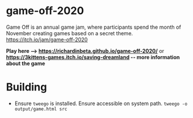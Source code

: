 # game-off-2020
Game Off is an annual game jam, where participants spend the month of November creating games based on a secret theme. https://itch.io/jam/game-off-2020

**Play here --> https://richardinbeta.github.io/game-off-2020/** or **https://3kittens-games.itch.io/saving-dreamland -- more information about the game**

# Building
- Ensure `tweego` is installed. Ensure accessible on system path.
`tweego -o output/game.html src`
